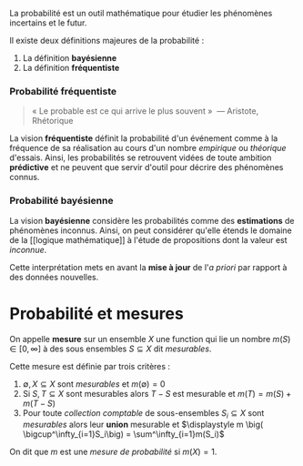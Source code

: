 La probabilité est un outil mathématique pour étudier les phénomènes incertains et le futur.

Il existe deux définitions majeures de la probabilité :
1. La définition **bayésienne**
2. La définition **fréquentiste**

### Probabilité fréquentiste

> « Le probable est ce qui arrive le plus souvent » 
>   — Aristote, Rhétorique

La vision **fréquentiste** définit la probabilité d'un événement comme à la fréquence de sa réalisation au cours d'un nombre *empirique* ou *théorique* d'essais. Ainsi, les probabilités se retrouvent vidées de toute ambition **prédictive** et ne peuvent que servir d'outil pour décrire des phénomènes connus. 

### Probabilité bayésienne

La vision **bayésienne** considère les probabilités comme des **estimations** de phénomènes inconnus. Ainsi, on peut considérer qu'elle étends le domaine de la [[logique mathématique]] à l'étude de propositions dont la valeur est *inconnue*.

Cette interprétation mets en avant la **mise à jour** de l'*a priori* par rapport à des données nouvelles. 

# Probabilité et mesures

On appelle **mesure** sur un ensemble $X$ une function qui lie un nombre $m(S) \in [0,\infty]$ à des sous ensembles $S \subseteq X$ dit *mesurables*. 

Cette mesure est définie par trois critères :
1. $\emptyset,X \subseteq X$ sont *mesurables* et $m(\emptyset) = 0$
2. Si $S,T \subseteq X$ sont mesurables alors $T-S$ est mesurable et $\displaystyle m(T) = m(S) + m(T-S)$ 
3. Pour toute *collection comptable* de sous-ensembles $S_i \subseteq X$ sont *mesurables* alors leur **union** mesurable et  $\displaystyle m \big(  \bigcup^\infty_{i=1}S_i\big) = \sum^\infty_{i=1}m(S_i)$

On dit que $m$ est une *mesure de probabilité* si $m(X) = 1$.

